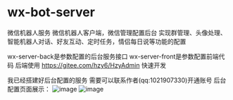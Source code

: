 # wx-bot-server
微信机器人服务
微信机器人客户端，微信管理配置后台 
实现群管理、头像处理、智能机器人对话、好友互动、定时任务，情侣每日说等功能的配置


wx-server-back是参数配置的后台服务接口
wx-server-front是参数配置前端代码
后端使用 https://gitee.com/hzy6/HzyAdmin 快速开发

我已经搭建好后台配置的服务
需要可以联系作者(qq:1021907330)开通账号
后台配置页面展示：
![image](https://user-images.githubusercontent.com/59723463/178428935-9088d119-7a03-41af-b60a-a7cc76607150.png)
![image](https://user-images.githubusercontent.com/59723463/178429000-4038081b-a72c-4b2a-a52c-5e3d6c24f478.png)

